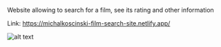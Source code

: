 Website allowing to search for a film, see its rating and other information

Link: https://michalkoscinski-film-search-site.netlify.app/

![alt text](https://i.ibb.co/K97KWSV/films-searcher.png)
